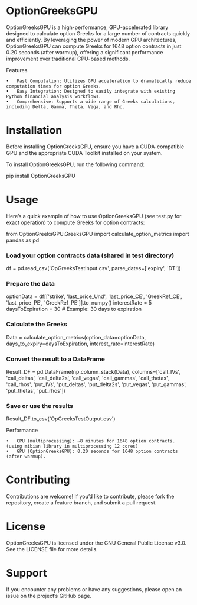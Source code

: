 # OptionGreeksGPU

OptionGreeksGPU is a high-performance, GPU-accelerated library designed to calculate option Greeks for a large number of contracts quickly and efficiently. By leveraging the power of modern GPU architectures, OptionGreeksGPU can compute Greeks for 1648 option contracts in just 0.20 seconds (after warmup), offering a significant performance improvement over traditional CPU-based methods.

Features

	•	Fast Computation: Utilizes GPU acceleration to dramatically reduce computation times for option Greeks.
	•	Easy Integration: Designed to easily integrate with existing Python financial analysis workflows.
	•	Comprehensive: Supports a wide range of Greeks calculations, including Delta, Gamma, Theta, Vega, and Rho.

# Installation

Before installing OptionGreeksGPU, ensure you have a CUDA-compatible GPU and the appropriate CUDA Toolkit installed on your system.

To install OptionGreeksGPU, run the following command:

pip install OptionGreeksGPU

# Usage

Here’s a quick example of how to use OptionGreeksGPU (see test.py for exact operation) to compute Greeks for option contracts:

from OptionGreeksGPU.GreeksGPU import calculate_option_metrics
import pandas as pd

### Load your option contracts data (shared in test directory)
df = pd.read_csv('OpGreeksTestInput.csv', parse_dates=['expiry', 'DT'])

### Prepare the data
optionData = df[['strike', 'last_price_Und', 'last_price_CE', 'GreekRef_CE', 'last_price_PE', 'GreekRef_PE']].to_numpy()
interestRate = 5
daysToExpiration = 30  # Example: 30 days to expiration

### Calculate the Greeks
Data = calculate_option_metrics(option_data=optionData, days_to_expiry=daysToExpiration, interest_rate=interestRate)

### Convert the result to a DataFrame
Result_DF = pd.DataFrame(np.column_stack(Data), columns=['call_IVs', 'call_deltas', 'call_delta2s', 'call_vegas', 'call_gammas', 'call_thetas', 'call_rhos', 'put_IVs', 'put_deltas', 'put_delta2s', 'put_vegas', 'put_gammas', 'put_thetas', 'put_rhos'])

### Save or use the results
Result_DF.to_csv('OpGreeksTestOutput.csv')

Performance

	•	CPU (multiprocessing): ~8 minutes for 1648 option contracts. (using mibian library in multiprocessing 12 cores)
	•	GPU (OptionGreeksGPU): 0.20 seconds for 1648 option contracts (after warmup).

# Contributing

Contributions are welcome! If you’d like to contribute, please fork the repository, create a feature branch, and submit a pull request.

# License

OptionGreeksGPU is licensed under the GNU General Public License v3.0. See the LICENSE file for more details.

# Support

If you encounter any problems or have any suggestions, please open an issue on the project’s GitHub page.